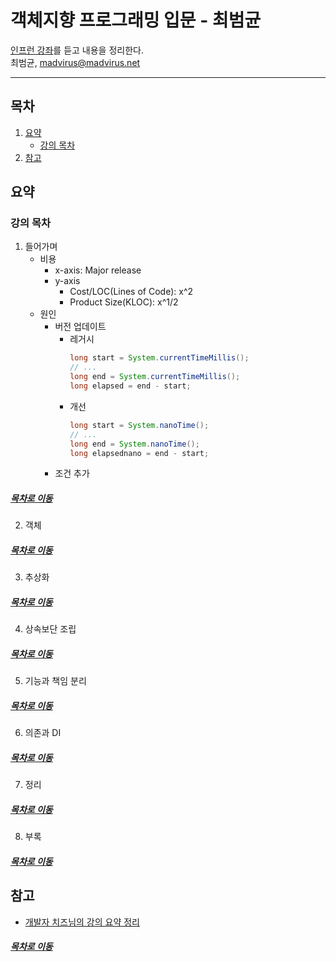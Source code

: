 객체지향 프로그래밍 입문 - 최범균
=====
[인프런 강좌](https://www.inflearn.com/course/%EA%B0%9D%EC%B2%B4-%EC%A7%80%ED%96%A5-%ED%94%84%EB%A1%9C%EA%B7%B8%EB%9E%98%EB%B0%8D-%EC%9E%85%EB%AC%B8/)를 듣고 내용을 정리한다.  
최범균, madvirus@madvirus.net
- - -
## 목차
1. [요약](#요약)
	* [강의 목차](#강의-목차)
2. [참고](#참고)

## 요약

### 강의 목차
1. 들어가며
	* 비용
		* x-axis: Major release
		* y-axis
			* Cost/LOC(Lines of Code): x^2
			* Product Size(KLOC): x^1/2
	* 원인
		* 버전 업데이트
			* 레거시  
				```java
				long start = System.currentTimeMillis();
				// ...
				long end = System.currentTimeMillis();
				long elapsed = end - start;
				```
			* 개선  
				```java
				long start = System.nanoTime();
				// ...
				long end = System.nanoTime();
				long elapsednano = end - start;
				```
		* 조건 추가

##### [목차로 이동](#목차)
		
2. 객체

##### [목차로 이동](#목차)

3. 추상화

##### [목차로 이동](#목차)

4. 상속보단 조립

##### [목차로 이동](#목차)

5. 기능과 책임 분리

##### [목차로 이동](#목차)

6. 의존과 DI

##### [목차로 이동](#목차)

7. 정리

##### [목차로 이동](#목차)

8. 부록

##### [목차로 이동](#목차)

## 참고
* [개발자 치즈님의 강의 요약 정리](https://github.com/cheese10yun/TIL/blob/master/OOP/%EA%B0%9D%EC%B2%B4-%EC%A7%80%ED%96%A5-%ED%94%84%EB%A1%9C%EA%B7%B8%EB%9E%98%EB%B0%8D-%EC%9E%85%EB%AC%B8.md)

##### [목차로 이동](#목차)